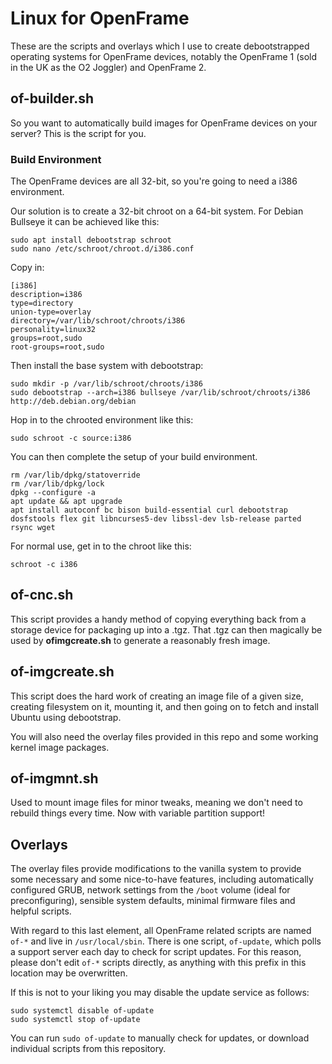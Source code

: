Linux for OpenFrame
====================

These are the scripts and overlays which I use to create debootstrapped operating systems for OpenFrame devices, notably the OpenFrame 1 (sold in the UK as the O2 Joggler) and OpenFrame 2.


of-builder.sh
--------------

So you want to automatically build images for OpenFrame devices on your server? This is the script for you.

### Build Environment

The OpenFrame devices are all 32-bit, so you're going to need a i386 environment.

Our solution is to create a 32-bit chroot on a 64-bit system. For Debian Bullseye it can be achieved like this:

```
sudo apt install debootstrap schroot
sudo nano /etc/schroot/chroot.d/i386.conf
```

Copy in:

```
[i386]
description=i386
type=directory
union-type=overlay
directory=/var/lib/schroot/chroots/i386
personality=linux32
groups=root,sudo
root-groups=root,sudo
```

Then install the base system with debootstrap:

```
sudo mkdir -p /var/lib/schroot/chroots/i386
sudo debootstrap --arch=i386 bullseye /var/lib/schroot/chroots/i386 http://deb.debian.org/debian
```

Hop in to the chrooted environment like this:

```
sudo schroot -c source:i386
```

You can then complete the setup of your build environment.

```
rm /var/lib/dpkg/statoverride 
rm /var/lib/dpkg/lock
dpkg --configure -a
apt update && apt upgrade
apt install autoconf bc bison build-essential curl debootstrap dosfstools flex git libncurses5-dev libssl-dev lsb-release parted rsync wget 

```

For normal use, get in to the chroot like this:

```
schroot -c i386
```


of-cnc.sh
----------

This script provides a handy method of copying everything back from a storage device for packaging up into a .tgz. That .tgz can then magically be used by __ofimgcreate.sh__ to generate a reasonably fresh image.


of-imgcreate.sh
----------------

This script does the hard work of creating an image file of a given size, creating  filesystem on it, mounting it, and then going on to fetch and install Ubuntu using debootstrap.

You will also need the overlay files provided in this repo and some working kernel image packages.


of-imgmnt.sh
-------------

Used to mount image files for minor tweaks, meaning we don't need to rebuild things every time. Now with variable partition support!

Overlays
---------

The overlay files provide modifications to the vanilla system to provide some necessary and some nice-to-have features, including automatically configured GRUB, network settings from the `/boot` volume (ideal for preconfiguring), sensible system defaults, minimal firmware files and helpful scripts.

With regard to this last element, all OpenFrame related scripts are named `of-*` and live in `/usr/local/sbin`. There is one script, `of-update`, which polls a support server each day to check for script updates. For this reason, please don't edit `of-*` scripts directly, as anything with this prefix in this location may be overwritten.

If this is not to your liking you may disable the update service as follows:

```
sudo systemctl disable of-update
sudo systemctl stop of-update
```

You can run `sudo of-update` to manually check for updates, or download individual scripts from this repository.
